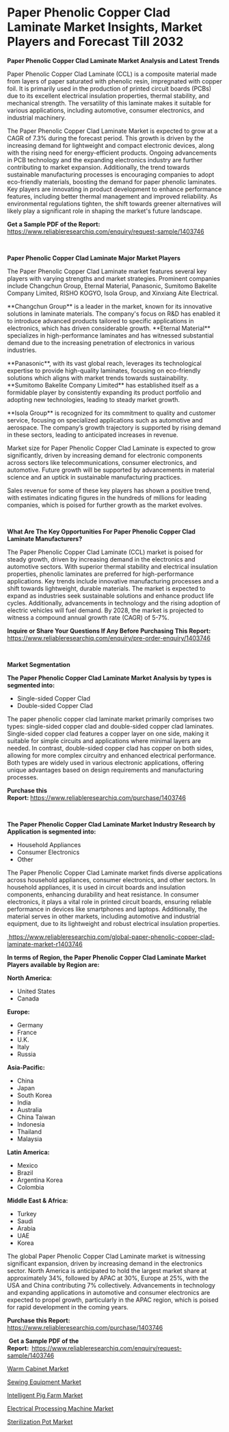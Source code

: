 <p><h1>Paper Phenolic Copper Clad Laminate Market Insights, Market Players and Forecast Till 2032</h1></p><p><strong>Paper Phenolic Copper Clad Laminate Market Analysis and Latest Trends</strong></p>
<p><p>Paper Phenolic Copper Clad Laminate (CCL) is a composite material made from layers of paper saturated with phenolic resin, impregnated with copper foil. It is primarily used in the production of printed circuit boards (PCBs) due to its excellent electrical insulation properties, thermal stability, and mechanical strength. The versatility of this laminate makes it suitable for various applications, including automotive, consumer electronics, and industrial machinery.</p><p>The Paper Phenolic Copper Clad Laminate Market is expected to grow at a CAGR of 7.3% during the forecast period. This growth is driven by the increasing demand for lightweight and compact electronic devices, along with the rising need for energy-efficient products. Ongoing advancements in PCB technology and the expanding electronics industry are further contributing to market expansion. Additionally, the trend towards sustainable manufacturing processes is encouraging companies to adopt eco-friendly materials, boosting the demand for paper phenolic laminates. Key players are innovating in product development to enhance performance features, including better thermal management and improved reliability. As environmental regulations tighten, the shift towards greener alternatives will likely play a significant role in shaping the market's future landscape.</p></p>
<p><strong>Get a Sample PDF of the Report:&nbsp;</strong> <a href="https://www.reliableresearchiq.com/enquiry/request-sample/1403746?utm_campaign=1087&utm_medium=2&utm_source=Github&utm_content=ia&utm_term=28032025&utm_id=paper-phenolic-copper-clad-laminate">https://www.reliableresearchiq.com/enquiry/request-sample/1403746</a></p>
<p>&nbsp;</p>
<p><strong>Paper Phenolic Copper Clad Laminate Major Market Players</strong></p>
<p><p>The Paper Phenolic Copper Clad Laminate market features several key players with varying strengths and market strategies. Prominent companies include Changchun Group, Eternal Material, Panasonic, Sumitomo Bakelite Company Limited, RISHO KOGYO, Isola Group, and Xinxiang Aite Electrical.</p><p>**Changchun Group** is a leader in the market, known for its innovative solutions in laminate materials. The company's focus on R&D has enabled it to introduce advanced products tailored to specific applications in electronics, which has driven considerable growth. **Eternal Material** specializes in high-performance laminates and has witnessed substantial demand due to the increasing penetration of electronics in various industries.</p><p>**Panasonic**, with its vast global reach, leverages its technological expertise to provide high-quality laminates, focusing on eco-friendly solutions which aligns with market trends towards sustainability. **Sumitomo Bakelite Company Limited** has established itself as a formidable player by consistently expanding its product portfolio and adopting new technologies, leading to steady market growth.</p><p>**Isola Group** is recognized for its commitment to quality and customer service, focusing on specialized applications such as automotive and aerospace. The company’s growth trajectory is supported by rising demand in these sectors, leading to anticipated increases in revenue.</p><p>Market size for Paper Phenolic Copper Clad Laminate is expected to grow significantly, driven by increasing demand for electronic components across sectors like telecommunications, consumer electronics, and automotive. Future growth will be supported by advancements in material science and an uptick in sustainable manufacturing practices.</p><p>Sales revenue for some of these key players has shown a positive trend, with estimates indicating figures in the hundreds of millions for leading companies, which is poised for further growth as the market evolves.</p></p>
<p>&nbsp;</p>
<p><strong>What Are The Key Opportunities For Paper Phenolic Copper Clad Laminate Manufacturers?</strong></p>
<p><p>The Paper Phenolic Copper Clad Laminate (CCL) market is poised for steady growth, driven by increasing demand in the electronics and automotive sectors. With superior thermal stability and electrical insulation properties, phenolic laminates are preferred for high-performance applications. Key trends include innovative manufacturing processes and a shift towards lightweight, durable materials. The market is expected to expand as industries seek sustainable solutions and enhance product life cycles. Additionally, advancements in technology and the rising adoption of electric vehicles will fuel demand. By 2028, the market is projected to witness a compound annual growth rate (CAGR) of 5-7%.</p></p>
<p><strong>Inquire or Share Your Questions If Any Before Purchasing This Report:</strong> <a href="https://www.reliableresearchiq.com/enquiry/pre-order-enquiry/1403746?utm_campaign=1087&utm_medium=2&utm_source=Github&utm_content=ia&utm_term=28032025&utm_id=paper-phenolic-copper-clad-laminate">https://www.reliableresearchiq.com/enquiry/pre-order-enquiry/1403746</a></p>
<p>&nbsp;</p>
<p><strong>Market Segmentation</strong></p>
<p><strong>The Paper Phenolic Copper Clad Laminate Market Analysis by types is segmented into:</strong></p>
<p><ul><li>Single-sided Copper Clad</li><li>Double-sided Copper Clad</li></ul></p>
<p><p>The paper phenolic copper clad laminate market primarily comprises two types: single-sided copper clad and double-sided copper clad laminates. Single-sided copper clad features a copper layer on one side, making it suitable for simple circuits and applications where minimal layers are needed. In contrast, double-sided copper clad has copper on both sides, allowing for more complex circuitry and enhanced electrical performance. Both types are widely used in various electronic applications, offering unique advantages based on design requirements and manufacturing processes.</p></p>
<p><strong>Purchase this Report:&nbsp;</strong><a href="https://www.reliableresearchiq.com/purchase/1403746?utm_campaign=1087&utm_medium=2&utm_source=Github&utm_content=ia&utm_term=28032025&utm_id=paper-phenolic-copper-clad-laminate">https://www.reliableresearchiq.com/purchase/1403746</a></p>
<p>&nbsp;</p>
<p><strong>The Paper Phenolic Copper Clad Laminate Market Industry Research by Application is segmented into:</strong></p>
<p><ul><li>Household Appliances</li><li>Consumer Electronics</li><li>Other</li></ul></p>
<p><p>The Paper Phenolic Copper Clad Laminate market finds diverse applications across household appliances, consumer electronics, and other sectors. In household appliances, it is used in circuit boards and insulation components, enhancing durability and heat resistance. In consumer electronics, it plays a vital role in printed circuit boards, ensuring reliable performance in devices like smartphones and laptops. Additionally, the material serves in other markets, including automotive and industrial equipment, due to its lightweight and robust electrical insulation properties.</p></p>
<p><a href="https://www.reliableresearchiq.com/global-paper-phenolic-copper-clad-laminate-market-r1403746?utm_campaign=1087&utm_medium=2&utm_source=Github&utm_content=ia&utm_term=28032025&utm_id=paper-phenolic-copper-clad-laminate">&nbsp;https://www.reliableresearchiq.com/global-paper-phenolic-copper-clad-laminate-market-r1403746</a></p>
<p><strong>In terms of Region, the Paper Phenolic Copper Clad Laminate Market Players available by Region are:</strong></p>
<p>
    <p> <strong> North America: </strong>
        <ul>
            <li>United States</li>
            <li>Canada</li>
        </ul>
        </p> 
    <p> <strong> Europe: </strong>
        <ul>
            <li>Germany</li>
            <li>France</li>
            <li>U.K.</li>
            <li>Italy</li>
            <li>Russia</li>
        </ul>
        </p> 
    <p> <strong> Asia-Pacific: </strong>
        <ul>
            <li>China</li>
            <li>Japan</li>
            <li>South Korea</li>
            <li>India</li>
            <li>Australia</li>
            <li>China Taiwan</li>
            <li>Indonesia</li>
            <li>Thailand</li>
            <li>Malaysia</li>
        </ul>
        </p> 
    <p> <strong> Latin America: </strong>
        <ul>
            <li>Mexico</li>
            <li>Brazil</li>
            <li>Argentina Korea</li>
            <li>Colombia</li>
        </ul>
        </p> 
    <p> <strong> Middle East & Africa: </strong>
        <ul>
            <li>Turkey</li>
            <li>Saudi</li>
            <li>Arabia</li>
            <li>UAE</li>
            <li>Korea</li>
        </ul>
    </p>
    </p>
<p><p>The global Paper Phenolic Copper Clad Laminate market is witnessing significant expansion, driven by increasing demand in the electronics sector. North America is anticipated to hold the largest market share at approximately 34%, followed by APAC at 30%, Europe at 25%, with the USA and China contributing 7% collectively. Advancements in technology and expanding applications in automotive and consumer electronics are expected to propel growth, particularly in the APAC region, which is poised for rapid development in the coming years.</p></p>
<p><strong>Purchase this Report: </strong><a href="https://www.reliableresearchiq.com/purchase/1403746?utm_campaign=1087&utm_medium=2&utm_source=Github&utm_content=ia&utm_term=28032025&utm_id=paper-phenolic-copper-clad-laminate">https://www.reliableresearchiq.com/purchase/1403746</a></p>
<p>&nbsp;<strong>Get a Sample PDF of the Report:&nbsp;&nbsp;</strong><a href="https://www.reliableresearchiq.com/enquiry/request-sample/1403746?utm_campaign=1087&utm_medium=2&utm_source=Github&utm_content=ia&utm_term=28032025&utm_id=paper-phenolic-copper-clad-laminate">https://www.reliableresearchiq.com/enquiry/request-sample/1403746</a></p>
<p><strong></strong></p>
<p><p><a href="https://github.com/larotnanonhx/Market-Research-Report-List-1/blob/main/warm-cabinet-market.md?utm_campaign=1087&utm_medium=2&utm_source=Github&utm_content=ia&utm_term=28032025&utm_id=paper-phenolic-copper-clad-laminate">Warm Cabinet Market</a></p><p><a href="https://github.com/linnuripat/Market-Research-Report-List-1/blob/main/sewing-equipment-market.md?utm_campaign=1087&utm_medium=2&utm_source=Github&utm_content=ia&utm_term=28032025&utm_id=paper-phenolic-copper-clad-laminate">Sewing Equipment Market</a></p><p><a href="https://github.com/ikokwuihepa/Market-Research-Report-List-1/blob/main/intelligent-pig-farm-market.md?utm_campaign=1087&utm_medium=2&utm_source=Github&utm_content=ia&utm_term=28032025&utm_id=paper-phenolic-copper-clad-laminate">Intelligent Pig Farm Market</a></p><p><a href="https://github.com/bibzmuiko/Market-Research-Report-List-1/blob/main/electrical-processing-machine-market.md?utm_campaign=1087&utm_medium=2&utm_source=Github&utm_content=ia&utm_term=28032025&utm_id=paper-phenolic-copper-clad-laminate">Electrical Processing Machine Market</a></p><p><a href="https://github.com/kumadenthela/Market-Research-Report-List-1/blob/main/sterilization-pot-market.md?utm_campaign=1087&utm_medium=2&utm_source=Github&utm_content=ia&utm_term=28032025&utm_id=paper-phenolic-copper-clad-laminate">Sterilization Pot Market</a></p></p>